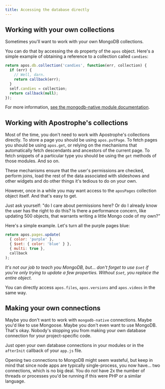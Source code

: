 ```yaml
---
title: Accessing the database directly
---
```


## Working with your own collections

Sometimes you'll want to work with your own MongoDB collections.

You can do that by accessing the `db` property of the `apos` object. Here's a simple example of obtaining a reference to a collection called `candies`:

```javascript
return apos.db.collection('candies', function(err, collection) {
  if (err) {
    // Well, darn.
    return callback(err);
  }
  self.candies = collection;
  return callback(null);
});
```

For more information, [see the mongodb-native module documentation](http://mongodb.github.io/node-mongodb-native/).

## Working with Apostrophe's collections

Most of the time, you don't need to work with Apostrophe's collections directly. To store a page you should be using `apos.putPage`. To fetch pages you should be using `apos.get`, or relying on the mechanisms that automatically fetch descendants and ancestors of the current page. To fetch snippets of a particular type you should be using the `get` methods of those modules. And so on.

These mechanisms ensure that the user's permissions are checked, perform joins, load the rest of the data associated with slideshows and other widgets and do other things it's tedious to do on your own.

However, once in a while you may want access to the `aposPages` collection object itself. And that's easy to get.

Just ask yourself: "do I care about permissions here? Or do I already know the user has the right to do this? Is there a performance concern, like updating 500 objects, that warrants writing a little Mongo code of my own?"

Here's a simple example. Let's turn all the purple pages blue:

```javascript
return apos.pages.update(
  { color: 'purple' },
  { $set: { color: 'blue' } },
  { multi: true },
  callback
);
```

*It's not our job to teach you MongoDB, but... don't forget to use `$set` if you're only trying to update a few properties. Without `$set`, you replace the entire object.*

You can directly access `apos.files`, `apos.versions` and `apos.videos` in the same way.

## Making your own connections

Maybe you don't want to work with `mongodb-native` connections. Maybe you'd like to use Mongoose. Maybe you don't even want to use MongoDB. That's okay. Nobody's stopping you from making your own database connection for your project-specific code.

Just open your own database connections in your modules or in the `afterInit` callback of your `app.js` file.

Opening two connections to MongoDB might seem wasteful, but keep in mind that since node apps are typically single-process, you now have... two connections, which is no big deal. You do *not* have 2x the number of threads or processes you'd be running if this were PHP or a similar language.

